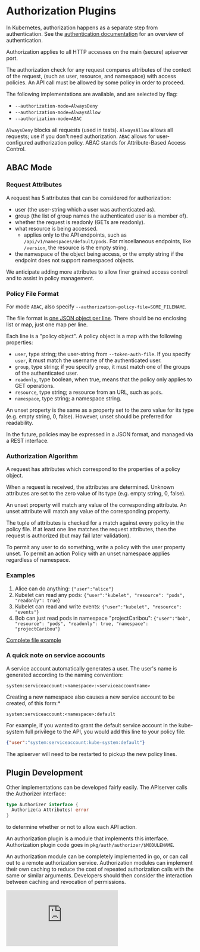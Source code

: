 <!-- BEGIN MUNGE: UNVERSIONED_WARNING -->


<!-- END MUNGE: UNVERSIONED_WARNING -->

# Authorization Plugins


In Kubernetes, authorization happens as a separate step from authentication.
See the [authentication documentation](authentication.md) for an
overview of authentication.

Authorization applies to all HTTP accesses on the main (secure) apiserver port.

The authorization check for any request compares attributes of the context of
the request, (such as user, resource, and namespace) with access
policies.  An API call must be allowed by some policy in order to proceed.

The following implementations are available, and are selected by flag:
  - `--authorization-mode=AlwaysDeny`
  - `--authorization-mode=AlwaysAllow`
  - `--authorization-mode=ABAC`

`AlwaysDeny` blocks all requests (used in tests).
`AlwaysAllow` allows all requests; use if you don't need authorization.
`ABAC` allows for user-configured authorization policy.  ABAC stands for Attribute-Based Access Control.

## ABAC Mode

### Request Attributes

A request has 5 attributes that can be considered for authorization:
  - user (the user-string which a user was authenticated as).
  - group (the list of group names the authenticated user is a member of).
  - whether the request is readonly (GETs are readonly).
  - what resource is being accessed.
    - applies only to the API endpoints, such as
        `/api/v1/namespaces/default/pods`.  For miscellaneous endpoints, like `/version`, the
        resource is the empty string.
  - the namespace of the object being access, or the empty string if the
        endpoint does not support namespaced objects.

We anticipate adding more attributes to allow finer grained access control and
to assist in policy management.

### Policy File Format

For mode `ABAC`, also specify `--authorization-policy-file=SOME_FILENAME`.

The file format is [one JSON object per line](http://jsonlines.org/).  There should be no enclosing list or map, just
one map per line.

Each line is a "policy object".  A policy object is a map with the following properties:
  - `user`, type string; the user-string from `--token-auth-file`. If you specify `user`, it must match the username of the authenticated user.
  - `group`, type string; if you specify `group`, it must match one of the groups of the authenticated user.
  - `readonly`, type boolean, when true, means that the policy only applies to GET
      operations.
  - `resource`, type string; a resource from an URL, such as `pods`.
  - `namespace`, type string; a namespace string.

An unset property is the same as a property set to the zero value for its type (e.g. empty string, 0, false).
However, unset should be preferred for readability.

In the future, policies may be expressed in a JSON format, and managed via a REST
interface.

### Authorization Algorithm

A request has attributes which correspond to the properties of a policy object.

When a request is received, the attributes are determined.  Unknown attributes
are set to the zero value of its type (e.g. empty string, 0, false).

An unset property will match any value of the corresponding
attribute.  An unset attribute will match any value of the corresponding property.

The tuple of attributes is checked for a match against every policy in the policy file.
If at least one line matches the request attributes, then the request is authorized (but may fail later validation).

To permit any user to do something, write a policy with the user property unset.
To permit an action Policy with an unset namespace applies regardless of namespace.

### Examples

 1. Alice can do anything: `{"user":"alice"}`
 2. Kubelet can read any pods: `{"user":"kubelet", "resource": "pods", "readonly": true}`
 3. Kubelet can read and write events: `{"user":"kubelet", "resource": "events"}`
 4. Bob can just read pods in namespace "projectCaribou": `{"user":"bob", "resource": "pods", "readonly": true, "namespace": "projectCaribou"}`

[Complete file example](http://releases.k8s.io/v1.1.0/pkg/auth/authorizer/abac/example_policy_file.jsonl)

### A quick note on service accounts

A service account automatically generates a user. The user's name is generated according to the naming convention:

```
system:serviceaccount:<namespace>:<serviceaccountname>
```

Creating a new namespace also causes a new service account to be created, of this form:*

```
system:serviceaccount:<namespace>:default
```

For example, if you wanted to grant the default service account in the kube-system full privilege to the API, you would add this line to your policy file:

```json
{"user":"system:serviceaccount:kube-system:default"}
```

The apiserver will need to be restarted to pickup the new policy lines.

## Plugin Development

Other implementations can be developed fairly easily.
The APIserver calls the Authorizer interface:

```go
type Authorizer interface {
  Authorize(a Attributes) error
}
```

to determine whether or not to allow each API action.

An authorization plugin is a module that implements this interface.
Authorization plugin code goes in `pkg/auth/authorizer/$MODULENAME`.

An authorization module can be completely implemented in go, or can call out
to a remote authorization service.  Authorization modules can implement
their own caching to reduce the cost of repeated authorization calls with the
same or similar arguments.  Developers should then consider the interaction between
caching and revocation of permissions.




<!-- BEGIN MUNGE: IS_VERSIONED -->
  <!-- TAG IS_VERSIONED -->
  <!-- END MUNGE: IS_VERSIONED -->


<!-- BEGIN MUNGE: GENERATED_ANALYTICS -->
[![Analytics](https://kubernetes-site.appspot.com/UA-36037335-10/GitHub/docs/admin/authorization.md?pixel)]()
<!-- END MUNGE: GENERATED_ANALYTICS -->
